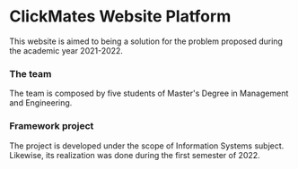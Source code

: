 # ClickMates Website Platform
 This website is aimed to being a solution for the problem proposed during the academic year 2021-2022. <br>
 <h3>The team</h3>
 The team is  composed by five students of Master's Degree in Management and Engineering. <br>
<h3> Framework project</h3>
The project is developed under the scope of Information Systems subject. Likewise, its realization was done
during the first semester of 2022. 
